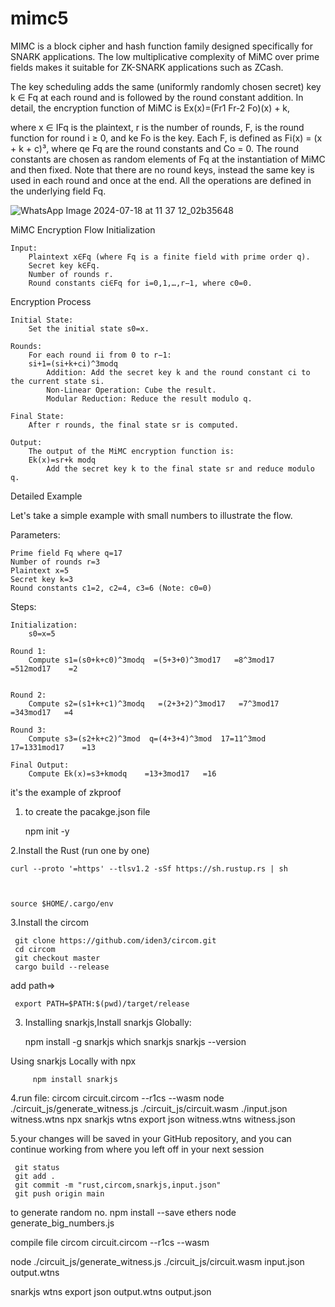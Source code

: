 # mimc5



MIMC is a block cipher and hash function family designed specifically for SNARK applications. The low multiplicative complexity of MiMC over prime fields makes it suitable for ZK-SNARK applications such as ZCash.

The key scheduling adds the same (uniformly randomly chosen secret) key k ∈ Fq at each round and is followed by the round constant addition. In detail, the encryption function of MiMC is Ex(x)=(Fr1 Fr-2 Fo)(x) + k,

where x ∈ IFq is the plaintext, r is the number of rounds, F, is the round function for round i ≥ 0, and ke Fo is the key. Each F, is defined as Fi(x) = (x + k + c)³, where qe Fq are the round constants and Co = 0. The round constants are chosen as random elements of Fq at the instantiation of MiMC and then fixed. Note that there are no round keys, instead the same key is used in each round and once at the end. All the operations are defined in the underlying field Fq.

![WhatsApp Image 2024-07-18 at 11 37 12_02b35648](https://github.com/user-attachments/assets/e884072e-2279-4e85-941d-308053b7000c)





MiMC Encryption Flow
Initialization

    Input:
        Plaintext x∈Fq​ (where Fq​ is a finite field with prime order q).
        Secret key k∈Fq​.
        Number of rounds r.
        Round constants ci​∈Fq​ for i=0,1,…,r−1, where c0=0.

Encryption Process

    Initial State:
        Set the initial state s0=x.

    Rounds:
        For each round ii from 0 to r−1: 
        si+1​=(si​+k+ci​)^3modq
            Addition: Add the secret key k and the round constant ci​ to the current state si​.
            Non-Linear Operation: Cube the result.
            Modular Reduction: Reduce the result modulo q.

    Final State:
        After r rounds, the final state sr​ is computed.

    Output:
        The output of the MiMC encryption function is:
        Ek​(x)=sr​+k modq
            Add the secret key k to the final state sr​ and reduce modulo q.

Detailed Example

Let's take a simple example with small numbers to illustrate the flow.

Parameters:

    Prime field Fq​ where q=17
    Number of rounds r=3
    Plaintext x=5
    Secret key k=3
    Round constants c1=2, c2=4, c3=6 (Note: c0​=0)

Steps:

    Initialization:
        s0=x=5

    Round 1:
        Compute s1=(s0+k+c0)^3modq  =(5+3+0)^3mod17   =8^3mod17   =512mod17    =2
       

    Round 2:
        Compute s2=(s1+k+c1)^3modq   =(2+3+2)^3mod17   =7^3mod17    =343mod17   =4  

    Round 3:
        Compute s3=(s2+k+c2)^3mod  q=(4+3+4)^3mod  17=11^3mod  17=1331mod17    =13

    Final Output:
        Compute Ek(x)=s3+kmodq    =13+3mod17   =16

        
it's the example of zkproof
1. to create the pacakge.json file 

    npm init -y

2.Install the Rust (run one by one)
   
    curl --proto '=https' --tlsv1.2 -sSf https://sh.rustup.rs | sh


    
    source $HOME/.cargo/env
    

3.Install the circom

     git clone https://github.com/iden3/circom.git
     cd circom
     git checkout master
     cargo build --release
add path=>
     
     
     export PATH=$PATH:$(pwd)/target/release

3. Installing snarkjs,Install snarkjs Globally:


      npm install -g snarkjs
      which snarkjs
      snarkjs --version

  Using snarkjs Locally with npx
        
         npm install snarkjs


4.run file:
     circom circuit.circom --r1cs --wasm
     node ./circuit_js/generate_witness.js ./circuit_js/circuit.wasm ./input.json witness.wtns
     npx snarkjs wtns export json witness.wtns witness.json

5.your changes will be saved in your GitHub repository, and you can continue working from where you left off in your next session

     git status
     git add .
     git commit -m "rust,circom,snarkjs,input.json"
     git push origin main


to generate random no.
 npm install --save ethers
 node generate_big_numbers.js

 compile file
 circom circuit.circom --r1cs --wasm

 node ./circuit_js/generate_witness.js ./circuit_js/circuit.wasm input.json output.wtns

snarkjs wtns export json output.wtns output.json

